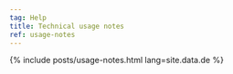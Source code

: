 ```yaml
---
tag: Help
title: Technical usage notes
ref: usage-notes
---
```


{% include posts/usage-notes.html lang=site.data.de %}
